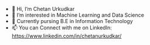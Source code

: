 - 👋 Hi, I’m Chetan Urkudkar
- 👀 I’m interested in Machine Learning and Data Science
- 🌱 Currently pursing B.E in Information Technology
- 📫 You can Connect with me on LinkedIn: https://www.linkedin.com/in/chetanurkudkar/

<!---
ChetanUrkudkar/ChetanUrkudkar is a ✨ special ✨ repository because its `README.md` (this file) appears on your GitHub profile.
You can click the Preview link to take a look at your changes.
--->
